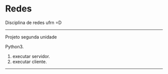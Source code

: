 # Redes
Disciplina de redes ufrn =D

--------------------------------------------

Projeto segunda unidade

Python3.

1. executar servidor.
2. executar cliente.

--------------------------------------------
